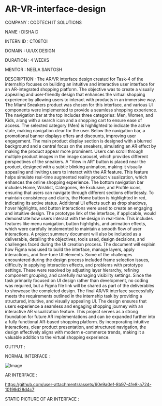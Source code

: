 # AR-VR-interface-design

COMPANY : CODTECH IT SOLUTIONS

NAME : DISHA D

INTERN ID : CT08TOI

DOMAIN : UI/UX DESIGN

DURATION : 4 WEEKS

MENTOR : NEELA SANTOSH

DESCRIPTION : The AR/VR interface design created for Task-4 of the internship focuses on building an intuitive and interactive user interface for an AR-integrated shopping platform. The objective was to create a visually appealing and user-friendly design that enhances the virtual shopping experience by allowing users to interact with products in an immersive way. The Miami Sneakers product was chosen for this interface, and various UI components were implemented to provide a seamless shopping experience. The navigation bar at the top includes three categories: Men, Women, and Kids, along with a search icon and a shopping cart to ensure ease of access. The selected category (Men) is highlighted to indicate the active state, making navigation clear for the user. Below the navigation bar, a promotional banner displays offers and discounts, improving user engagement. The main product display section is designed with a blurred background and a central focus on the sneakers, simulating an AR effect by making the product appear more prominent. Users can scroll through multiple product images in the image carousel, which provides different perspectives of the sneakers. A "View in AR" button is placed near the product, designed with a subtle blinking animation, making it visually appealing and inviting users to interact with the AR feature. This feature helps simulate real-time augmented reality product visualization, which enhances the online shopping experience. The bottom navigation bar includes Home, Wishlist, Categories, Be Exclusive, and Profile icons, ensuring that users can navigate through different sections effortlessly. To maintain consistency and clarity, the Home button is highlighted in red, indicating its active status. Additional UI effects such as drop shadows, hover highlights, and button interactions were used to create an engaging and intuitive design. The prototype link of the interface, if applicable, would demonstrate how users interact with the design in real-time. This includes features like menu navigation, button highlights, and animation effects, which were carefully implemented to maintain a smooth flow of user interactions. A project summary document will also be included as a deliverable, detailing the objectives, tools used, design decisions, and challenges faced during the UI creation process. The document will explain how Figma was used to build the interface, manage layers, apply interactions, and fine-tune UI elements. Some of the challenges encountered during the design process included frame selection issues, difficulty in applying interaction effects, and problems with prototype settings. These were resolved by adjusting layer hierarchy, refining component grouping, and carefully managing visibility settings. Since the task primarily focused on UI design rather than development, no coding was required, but a Figma file link will be shared as part of the deliverables to showcase the completed design. The final AR/VR interface successfully meets the requirements outlined in the internship task by providing a structured, intuitive, and visually appealing UI. The design ensures that users experience a seamless and engaging shopping journey with an interactive AR visualization feature. This project serves as a strong foundation for future AR implementations and can be expanded further into a fully functional AR-based shopping platform. By incorporating intuitive interactions, clear product presentation, and structured navigation, the design effectively aligns with modern e-commerce trends, making it a valuable addition to the virtual shopping experience.

OUTPUT : 

NORMAL INTERFACE : 

![Image](https://github.com/user-attachments/assets/00f92a10-4763-4221-8f3e-9ea9d74988a7)

AR INTERFACE : 

https://github.com/user-attachments/assets/60e9a0ef-8b97-41e8-a724-10199d28d4c7

STATIC PICTURE OF AR INTERFACE : 

